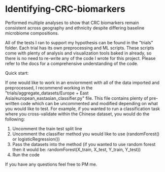 # Identifying-CRC-biomarkers
Performed multiple analyses to show that CRC biomarkers remain consistent across geography and ethnicity despite differing baseline microbiome compositions.

All of the tests I ran to support my hypothesis can be found in the "trials" folder. Each trial has its own preprocessing and ML scripts. These scripts come with plenty of analysis and visualization tools baked in already, so there is no need to re-write any of the code I wrote for this project. Please refer to the docs for a comprehensive understanding of the code.

Quick start:

If one would like to work in an enviornment with all of the data imported and preprocessed, I recommend working in the "trials/aggregate_datasets/Europe + East Asia/european_eastasian_classifier.py" file. This file contains plenty of pre-written code which can be uncommented and modified depending on what you would like to test. For example, if you wanted to run a classification task where you cross-validate within the Chinese dataset, you would do the following:

1) Uncomment the train test split line
2) Uncomment the classifier method you would like to use (randomForest() or logisticRegression())
3) Pass the datasets into the method (if you wanted to use random forest then it would be: randomForest(X_train, X_test, Y_train, Y_test))
4) Run the code

If you have any questions feel free to PM me.


